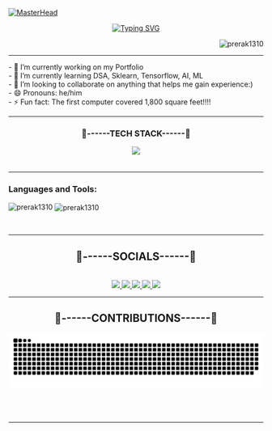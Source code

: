 [![MasterHead](https://media.licdn.com/dms/image/D563DAQFIJGy_J4EvYA/image-scale_191_1128/0/1666883668428?e=1675425600&v=beta&t=q5S0E-n5z-gDvzZPdOvK7oorksu-JESWk3DdbbvU2ss)](https://codegrills.in)
<div align = "center"><a href="https://git.io/typing-svg"><img src="https://readme-typing-svg.demolab.com?font=Fira+Code&weight=600&size=28&pause=1000&color=F7F7F7&background=FF000000&center=true&random=false&width=435&lines=Hi+There!+%F0%9F%91%8B;I'm+Prerak!&#128512" alt="Typing SVG" /></a></div>


<p align="right"> <img src="https://komarev.com/ghpvc/?username=prerak1310&label=Profile%20views&color=0e75b6&style=flat" alt="prerak1310" /> </p>
<hr>
- 🔭 I’m currently working on my Portfolio<br>
- 🌱 I’m currently learning DSA, Sklearn, Tensorflow, AI, ML<br>
- 👯 I’m looking to collaborate on anything that helps me gain experience:)<br>
- 😄 Pronouns: he/him<br>
- ⚡ Fun fact: The first computer covered 1,800 square feet!!!!<br>
<hr>
<h3 align = "center"> &#129302;------TECH STACK------&#129302; </h3>
<div align = "center"><a href="https://skillicons.dev">
    <img src="https://skillicons.dev/icons?i=git,github,html,css,bootstrap,netlify,linux,c,cpp,py,js,mysql,sklearn,tensorflow,nodejs,express,firebase,react,django,flask,anaconda&perline=7" />
  </a></div><br>


<hr>
<h3 align="left">Languages and Tools:</h3>

<p><img align="left" src="https://github-readme-stats.vercel.app/api/top-langs?username=prerak1310&show_icons=true&locale=en&layout=compact" alt="prerak1310" /></p>

<p>&nbsp;<img align="center" src="https://github-readme-stats.vercel.app/api?username=prerak1310&show_icons=true&locale=en" alt="prerak1310" /></p><br>
<hr>
<h2 align = "center">&#x1f4f1;------SOCIALS------&#x1f4f1; </h2><br>
<div align="center"> 
  <a href="mailto:preraksangwan@gmail.com">
    <img src="https://img.shields.io/badge/Gmail-333333?style=for-the-badge&logo=gmail&logoColor=red" />
  </a>
  <a href="https://in.linkedin.com/in/prerak-singh-sangwan-703b26261" target="_blank">
    <img src="https://img.shields.io/badge/LinkedIn-0077B5?style=for-the-badge&logo=linkedin&logoColor=white" target="_blank" />
  </a>
  <a href="https://github.com/Prerak1310" target="_blank">
     <img src="https://img.shields.io/badge/Portfolio-FF5722?style=for-the-badge&logo=todoist&logoColor=white" target="_blank" /> <!-- sqlite, safari, google-chrome are other good icon options -->
  </a>
    <a href="https://leetcode.com/Prerak1310/" target="_blank">
    <img src="https://img.shields.io/badge/-LeetCode-FFA116?style=for-the-badge&logo=LeetCode&logoColor=black" target="_blank" />
  </a>
  </a>
    <a href="https://www.kaggle.com/codeprac" target="_blank">
    <img src="https://img.shields.io/badge/Kaggle-20BEFF?style=for-the-badge&logo=Kaggle&logoColor=white" target="_blank" />
  </a><br><hr>
   
</div>


<div align="center">
  <h2>🐍------CONTRIBUTIONS------🐍</h2>
  
  <img alt="snake eating my contributions" src="https://raw.githubusercontent.com/salesp07/salesp07/output/github-contribution-grid-snake.svg" />
  
  <br/><br/><hr><br/>
</div>



